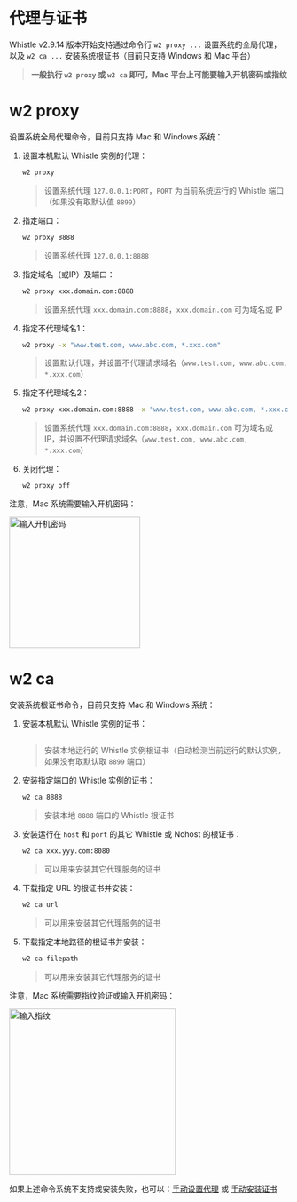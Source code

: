 # 代理与证书
Whistle v2.9.14 版本开始支持通过命令行 `w2 proxy ...` 设置系统的全局代理，以及 `w2 ca ...` 安装系统根证书（目前只支持 Windows 和 Mac 平台）

> **一般执行 `w2 proxy` 或 `w2 ca` 即可，Mac 平台上可能要输入开机密码或指纹**

# w2 proxy
设置系统全局代理命令，目前只支持 Mac 和 Windows 系统：

1. 设置本机默认 Whistle 实例的代理：
    ``` sh
    w2 proxy
    ```
    > 设置系统代理 `127.0.0.1:PORT`，`PORT` 为当前系统运行的 Whistle 端口（如果没有取默认值 `8899`）
2. 指定端口：
    ``` sh
    w2 proxy 8888
    ```
    > 设置系统代理 `127.0.0.1:8888`
3. 指定域名（或IP）及端口：
    ``` sh
    w2 proxy xxx.domain.com:8888
    ```
    > 设置系统代理 `xxx.domain.com:8888`，`xxx.domain.com` 可为域名或 IP
4. 指定不代理域名1：
    ``` sh
    w2 proxy -x "www.test.com, www.abc.com, *.xxx.com"
    ```
    > 设置默认代理，并设置不代理请求域名（`www.test.com, www.abc.com, *.xxx.com`）
5. 指定不代理域名2：
    ``` sh
    w2 proxy xxx.domain.com:8888 -x "www.test.com, www.abc.com, *.xxx.com"
    ```
    > 设置系统代理 `xxx.domain.com:8888`，`xxx.domain.com` 可为域名或 IP，并设置不代理请求域名（`www.test.com, www.abc.com, *.xxx.com`）
6. 关闭代理：
    ``` sh
    w2 proxy off
    ```

注意，Mac 系统需要输入开机密码：

<img alt="输入开机密码" width="236" src="https://user-images.githubusercontent.com/11450939/168847149-c0765e81-2ce4-4ed4-b7d3-a958d8c0cf08.png">

# w2 ca
安装系统根证书命令，目前只支持 Mac 和 Windows 系统：

1. 安装本机默认 Whistle 实例的证书：
    ``` sh

    ```
    > 安装本地运行的 Whistle 实例根证书（自动检测当前运行的默认实例，如果没有取默认取 `8899` 端口）
2. 安装指定端口的 Whistle 实例的证书：
    ``` sh
    w2 ca 8888
    ```
    > 安装本地 `8888` 端口的 Whistle 根证书
3. 安装运行在 `host` 和 `port` 的其它 Whistle 或 Nohost 的根证书：
    ``` sh
    w2 ca xxx.yyy.com:8080
    ```
    > 可以用来安装其它代理服务的证书
4. 下载指定 URL 的根证书并安装：
    ``` sh
    w2 ca url
    ```
    > 可以用来安装其它代理服务的证书
5. 下载指定本地路径的根证书并安装：
    ``` sh
    w2 ca filepath
    ```
    > 可以用来安装其它代理服务的证书

注意，Mac 系统需要指纹验证或输入开机密码：

<img alt="输入指纹" width="300" src="https://user-images.githubusercontent.com/11450939/168847123-e66845d0-6002-4f24-874f-b6943f7f376b.png">

如果上述命令系统不支持或安装失败，也可以：[手动设置代理](./install) 或 [手动安装证书](./webui/https.md)
